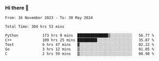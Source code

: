 ### Hi there 👋

<!--
**floyiac/floyiac** is a ✨ _special_ ✨ repository because its `README.md` (this file) appears on your GitHub profile.

Here are some ideas to get you started:

- 🔭 I’m currently working on ...
- 🌱 I’m currently learning ...
- 👯 I’m looking to collaborate on ...
- 🤔 I’m looking for help with ...
- 💬 Ask me about ...
- 📫 How to reach me: ...
- 😄 Pronouns: ...
- ⚡ Fun fact: ...
-->

<!--START_SECTION:waka-->

```txt
From: 16 November 2023 - To: 30 May 2024

Total Time: 304 hrs 53 mins

Python           173 hrs 9 mins  ██████████████▒░░░░░░░░░░   56.77 %
C++              109 hrs 25 mins █████████░░░░░░░░░░░░░░░░   35.87 %
Text             6 hrs 47 mins   ▓░░░░░░░░░░░░░░░░░░░░░░░░   02.22 %
Go               3 hrs 12 mins   ▒░░░░░░░░░░░░░░░░░░░░░░░░   01.05 %
C                2 hrs 59 mins   ▒░░░░░░░░░░░░░░░░░░░░░░░░   00.98 %
```

<!--END_SECTION:waka-->
